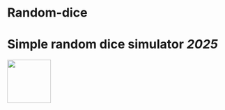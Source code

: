 # Random-dice
<h1>Simple random dice simulator <i>2025</i></h1>
<img style= "width:100px" src="https://cdn-icons-png.flaticon.com/512/7101/7101743.png">
